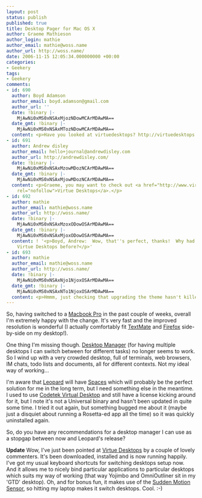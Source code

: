 ```yaml
---
layout: post
status: publish
published: true
title: Desktop Pager for Mac OS X
author: Graeme Mathieson
author_login: mathie
author_email: mathie@woss.name
author_url: http://woss.name/
date: 2006-11-15 12:05:34.000000000 +00:00
categories:
- Geekery
tags:
- Geekery
comments:
- id: 690
  author: Boyd Adamson
  author_email: boyd.adamson@gmail.com
  author_url: ''
  date: !binary |-
    MjAwNi0xMS0xNSAxMjozNDowMCArMDAwMA==
  date_gmt: !binary |-
    MjAwNi0xMS0xNSAxMTozNDowMCArMDAwMA==
  content: <p>Have you looked at virtuedesktops? http://virtuedesktops.info/</p>
- id: 691
  author: Andrew disley
  author_email: hello+journal@andrewdisley.com
  author_url: http://andrewdisley.com/
  date: !binary |-
    MjAwNi0xMS0xNSAxMzowMDozNCArMDAwMA==
  date_gmt: !binary |-
    MjAwNi0xMS0xNSAxMjowMDozNCArMDAwMA==
  content: <p>Graeme, you may want to check out <a href="http://www.virtuedesktops.info/"
    rel="nofollow">Virtue Desktops</a>.</p>
- id: 692
  author: mathie
  author_email: mathie@woss.name
  author_url: http://woss.name/
  date: !binary |-
    MjAwNi0xMS0xNSAxMzoxODowOSArMDAwMA==
  date_gmt: !binary |-
    MjAwNi0xMS0xNSAxMjoxODowOSArMDAwMA==
  content: ! '<p>Boyd, Andrew:  Wow, that''s perfect, thanks!  Why had I never discovered
    Virtue Desktops before?</p>'
- id: 693
  author: mathie
  author_email: mathie@woss.name
  author_url: http://woss.name/
  date: !binary |-
    MjAwNi0xMS0xNSAxNjo1NjoxOSArMDAwMA==
  date_gmt: !binary |-
    MjAwNi0xMS0xNSAxNTo1NjoxOSArMDAwMA==
  content: <p>Hmmm, just checking that upgrading the theme hasn't killed off comments...</p>
---
```

So, having switched to a [Macbook Pro](/2006/11/05/macbook-pro/) in the past
couple of weeks, overall I'm extremely happy with the change. It's very fast
and the improved resolution is wonderful (I actually comfortably fit
[TextMate](http://macromates.com/) and
[Firefox](http://www.mozilla.com/en-US/firefox/) side-by-side on my desktop!).

One thing I'm missing though.  [Desktop Manager](http://desktopmanager.berlios.de/) (for having multiple desktops I can switch between for different tasks) no longer seems to work.  So I wind up with a very crowded desktop, full of terminals, web browsers, IM chats, todo lists and documents, all for different contexts.  Not my ideal way of working...

I'm aware that [Leopard](http://www.apple.com/macosx/leopard/) will have [Spaces](http://www.apple.com/macosx/leopard/spaces.html) which will probably be the perfect solution for me in the long term, but I need something else in the meantime.  I used to use [Codetek Virtual Desktop](http://www.codetek.com/ctvd/) and still have a license kicking around for it, but I note it's not a Universal binary and hasn't been updated in quite some time.  I tried it out again, but something bugged me about it (maybe just a disquiet about running a Rosetta-ed app all the time) so it was quickly uninstalled again.

So, do you have any recommendations for a desktop manager I can use as a stopgap between now and Leopard's release?

**Update** Wow, I've just been pointed at [Virtue Desktops](http://virtuedesktops.info/) by a couple of lovely commenters.  It's been downloaded, installed and is now running happily.  I've got my usual keyboard shortcuts for switching desktops setup now.  And it allows me to nicely bind particular applications to particular desktops which suits my way of working (that way Yojimbo and OmniOutliner sit in my 'GTD' desktop).  Oh, and for bonus fun, it makes use of the [Sudden Motion Sensor](http://www.kernelthread.com/software/ams/ams.html), so hitting my laptop makes it switch desktops.  Cool. :-)
